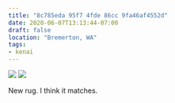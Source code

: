 ```yaml
---
title: "8c785eda 95f7 4fde 86cc 9fa46af4552d"
date: 2020-06-07T13:13:44-07:00
draft: false
location: "Bremerton, WA"
tags:
- kenai
---
```


![](https://d17enza3bfujl8.cloudfront.net/L1000432.jpg)
![](https://d17enza3bfujl8.cloudfront.net/L1000438.jpg)

New rug. I think it matches.
